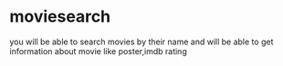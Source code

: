 # moviesearch
you will be able to search movies by their name and will be able to get information about movie like poster,imdb rating
